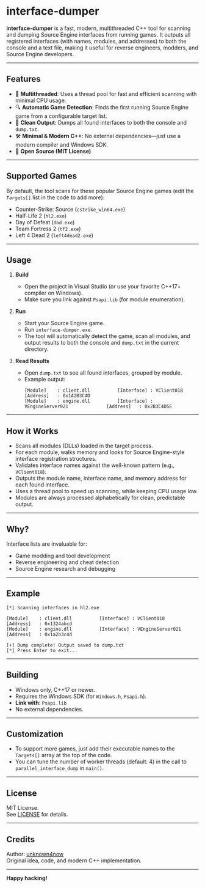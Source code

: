 # interface-dumper

**interface-dumper** is a fast, modern, multithreaded C++ tool for scanning and dumping Source Engine interfaces from running games. It outputs all registered interfaces (with names, modules, and addresses) to both the console and a text file, making it useful for reverse engineers, modders, and Source Engine developers.

---

## Features

- 🚀 **Multithreaded**: Uses a thread pool for fast and efficient scanning with minimal CPU usage.
- 🔍 **Automatic Game Detection**: Finds the first running Source Engine game from a configurable target list.
- 📄 **Clean Output**: Dumps all found interfaces to both the console and `dump.txt`.
- 🛠️ **Minimal & Modern C++**: No external dependencies—just use a modern compiler and Windows SDK.
- 📝 **Open Source (MIT License)**

---

## Supported Games

By default, the tool scans for these popular Source Engine games (edit the `Targets[]` list in the code to add more):

- Counter-Strike: Source (`cstrike_win64.exe`)
- Half-Life 2 (`hl2.exe`)
- Day of Defeat (`dod.exe`)
- Team Fortress 2 (`tf2.exe`)
- Left 4 Dead 2 (`left4dead2.exe`)

---

## Usage

1. **Build**
    - Open the project in Visual Studio (or use your favorite C++17+ compiler on Windows).
    - Make sure you link against `Psapi.lib` (for module enumeration).

2. **Run**
    - Start your Source Engine game.
    - Run `interface-dumper.exe`.
    - The tool will automatically detect the game, scan all modules, and output results to both the console and `dump.txt` in the current directory.

3. **Read Results**
    - Open `dump.txt` to see all found interfaces, grouped by module.
    - Example output:
      ```
      [Module]    : client.dll          [Interface] : VClient018                    [Address]   : 0x1A2B3C4D
      [Module]    : engine.dll          [Interface] : VEngineServer021              [Address]   : 0x2B3C4D5E
      ```

---

## How it Works

- Scans all modules (DLLs) loaded in the target process.
- For each module, walks memory and looks for Source Engine-style interface registration structures.
- Validates interface names against the well-known pattern (e.g., `VClient018`).
- Outputs the module name, interface name, and memory address for each found interface.
- Uses a thread pool to speed up scanning, while keeping CPU usage low.
- Modules are always processed alphabetically for clean, predictable output.

---

## Why?

Interface lists are invaluable for:
- Game modding and tool development
- Reverse engineering and cheat detection
- Source Engine research and debugging

---

## Example

```
[*] Scanning interfaces in hl2.exe

[Module]    : client.dll          [Interface] : VClient018                    [Address]   : 0x1324abcd
[Module]    : engine.dll          [Interface] : VEngineServer021               [Address]   : 0x1a2b3c4d

[+] Dump complete! Output saved to dump.txt
[*] Press Enter to exit...
```

---

## Building

- Windows only, C++17 or newer.
- Requires the Windows SDK (for `Windows.h`, `Psapi.h`).
- **Link with**: `Psapi.lib`
- No external dependencies.

---

## Customization

- To support more games, just add their executable names to the `Targets[]` array at the top of the code.
- You can tune the number of worker threads (default: 4) in the call to `parallel_interface_dump` in `main()`.

---

## License

MIT License.  
See [LICENSE](LICENSE) for details.

---

## Credits

Author: [unknown4now](https://github.com/unknown4now)  
Original idea, code, and modern C++ implementation.

---

**Happy hacking!**
